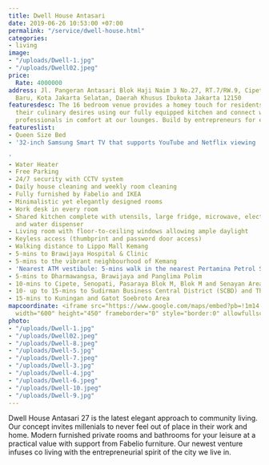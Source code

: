 ```yaml
---
title: Dwell House Antasari
date: 2019-06-26 10:53:00 +07:00
permalink: "/service/dwell-house.html"
categories:
- living
image:
- "/uploads/Dwell-1.jpg"
- "/uploads/Dwell02.jpeg"
price:
  Rate: 4000000
address: Jl. Pangeran Antasari Blok Haji Naim 3 No.27, RT.7/RW.9, Cipete Utara, Kby.
  Baru, Kota Jakarta Selatan, Daerah Khusus Ibukota Jakarta 12150
featuresdesc: The 16 bedroom venue provides a homey touch for residents to indulge
  their culinary desires using our fully equipped kitchen and connect with fellow
  professionals in comfort at our lounges. Build by entrepreneurs for entrepreneurs.
featureslist:
- Queen Size Bed
- '32-inch Samsung Smart TV that supports YouTube and Netflix viewing

'
- Water Heater
- Free Parking
- 24/7 security with CCTV system
- Daily house cleaning and weekly room cleaning
- Fully furnished by Fabelio and IKEA
- Minimalistic yet elegantly designed rooms
- Work desk in every room
- Shared kitchen complete with utensils, large fridge, microwave, electric stoves
  and water dispenser
- Living room with floor-to-ceiling windows allowing ample daylight
- Keyless access (thumbprint and password door access)
- Walking distance to Lippo Mall Kemang
- 5-mins to Brawijaya Hospital & Clinic
- 5-mins to the vibrant neighbourhood of Kemang
- 'Nearest ATM vestibule: 5-mins walk in the nearest Pertamina Petrol Station - Antasari'
- 5-mins to Dharmawangsa, Brawijaya and Panglima Polim
- 10-mins to Cipete, Senopati, Pasaraya Blok M, Blok M and Senayan Area
- 10- up to 15-mins to Sudirman Business Central District (SCBD) and Thamrin
- 15-mins to Kuningan and Gatot Soebroto Area
mapcoordinate: <iframe src="https://www.google.com/maps/embed?pb=!1m14!1m8!1m3!1d15864.096635606922!2d106.8080454!3d-6.2605479!3m2!1i1024!2i768!4f13.1!3m3!1m2!1s0x0%3A0xcfcaa46ebe677140!2sThe+Stay+%2F+Dwell+Antasari+27+by+wellspaces+%2F+Freeware!5e0!3m2!1sid!2sid!4v1561524816014!5m2!1sid!2sid"
  width="600" height="450" frameborder="0" style="border:0" allowfullscreen></iframe>
photo:
- "/uploads/Dwell-1.jpg"
- "/uploads/Dwell02.jpeg"
- "/uploads/Dwell-8.jpeg"
- "/uploads/Dwell-5.jpg"
- "/uploads/Dwell-7.jpeg"
- "/uploads/Dwell-3.jpg"
- "/uploads/Dwell-4.jpg"
- "/uploads/Dwell-6.jpeg"
- "/uploads/Dwell-10.jpeg"
- "/uploads/Dwell-9.jpg"
---
```


Dwell House Antasari 27 is the latest elegant approach to community living. Our concept invites millenials to never feel out of place in their work and home. Modern furnished private rooms and bathrooms for your leisure at a practical value with support from Fabelio furniture. Our newest venture infuses co living with the entrepreneurial spirit of the city we live in. 
